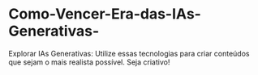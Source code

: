 # Como-Vencer-Era-das-IAs-Generativas-
Explorar IAs Generativas: Utilize essas tecnologias para criar conteúdos que sejam o mais realista possível. Seja criativo!
